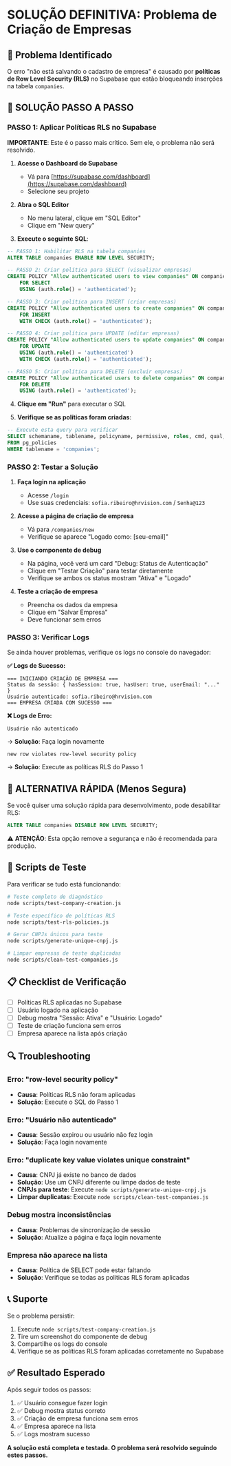 # SOLUÇÃO DEFINITIVA: Problema de Criação de Empresas

## 🎯 Problema Identificado

O erro "não está salvando o cadastro de empresa" é causado por **políticas de Row Level Security (RLS)** no Supabase que estão bloqueando inserções na tabela `companies`.

## 🔧 SOLUÇÃO PASSO A PASSO

### PASSO 1: Aplicar Políticas RLS no Supabase

**IMPORTANTE**: Este é o passo mais crítico. Sem ele, o problema não será resolvido.

1. **Acesse o Dashboard do Supabase**
   - Vá para [https://supabase.com/dashboard](https://supabase.com/dashboard)
   - Selecione seu projeto

2. **Abra o SQL Editor**
   - No menu lateral, clique em "SQL Editor"
   - Clique em "New query"

3. **Execute o seguinte SQL**:

```sql
-- PASSO 1: Habilitar RLS na tabela companies
ALTER TABLE companies ENABLE ROW LEVEL SECURITY;

-- PASSO 2: Criar política para SELECT (visualizar empresas)
CREATE POLICY "Allow authenticated users to view companies" ON companies
    FOR SELECT 
    USING (auth.role() = 'authenticated');

-- PASSO 3: Criar política para INSERT (criar empresas)
CREATE POLICY "Allow authenticated users to create companies" ON companies
    FOR INSERT 
    WITH CHECK (auth.role() = 'authenticated');

-- PASSO 4: Criar política para UPDATE (editar empresas)
CREATE POLICY "Allow authenticated users to update companies" ON companies
    FOR UPDATE 
    USING (auth.role() = 'authenticated')
    WITH CHECK (auth.role() = 'authenticated');

-- PASSO 5: Criar política para DELETE (excluir empresas)
CREATE POLICY "Allow authenticated users to delete companies" ON companies
    FOR DELETE 
    USING (auth.role() = 'authenticated');
```

4. **Clique em "Run"** para executar o SQL

5. **Verifique se as políticas foram criadas**:
```sql
-- Execute esta query para verificar
SELECT schemaname, tablename, policyname, permissive, roles, cmd, qual, with_check
FROM pg_policies 
WHERE tablename = 'companies';
```

### PASSO 2: Testar a Solução

1. **Faça login na aplicação**
   - Acesse `/login`
   - Use suas credenciais: `sofia.ribeiro@hrvision.com` / `Senha@123`

2. **Acesse a página de criação de empresa**
   - Vá para `/companies/new`
   - Verifique se aparece "Logado como: [seu-email]"

3. **Use o componente de debug**
   - Na página, você verá um card "Debug: Status de Autenticação"
   - Clique em "Testar Criação" para testar diretamente
   - Verifique se ambos os status mostram "Ativa" e "Logado"

4. **Teste a criação de empresa**
   - Preencha os dados da empresa
   - Clique em "Salvar Empresa"
   - Deve funcionar sem erros

### PASSO 3: Verificar Logs

Se ainda houver problemas, verifique os logs no console do navegador:

**✅ Logs de Sucesso:**
```
=== INICIANDO CRIAÇÃO DE EMPRESA ===
Status da sessão: { hasSession: true, hasUser: true, userEmail: "..." }
Usuário autenticado: sofia.ribeiro@hrvision.com
=== EMPRESA CRIADA COM SUCESSO ===
```

**❌ Logs de Erro:**
```
Usuário não autenticado
```
→ **Solução**: Faça login novamente

```
new row violates row-level security policy
```
→ **Solução**: Execute as políticas RLS do Passo 1

## 🚨 ALTERNATIVA RÁPIDA (Menos Segura)

Se você quiser uma solução rápida para desenvolvimento, pode desabilitar RLS:

```sql
ALTER TABLE companies DISABLE ROW LEVEL SECURITY;
```

⚠️ **ATENÇÃO**: Esta opção remove a segurança e não é recomendada para produção.

## 🧪 Scripts de Teste

Para verificar se tudo está funcionando:

```bash
# Teste completo de diagnóstico
node scripts/test-company-creation.js

# Teste específico de políticas RLS
node scripts/test-rls-policies.js

# Gerar CNPJs únicos para teste
node scripts/generate-unique-cnpj.js

# Limpar empresas de teste duplicadas
node scripts/clean-test-companies.js
```

## 📋 Checklist de Verificação

- [ ] Políticas RLS aplicadas no Supabase
- [ ] Usuário logado na aplicação
- [ ] Debug mostra "Sessão: Ativa" e "Usuário: Logado"
- [ ] Teste de criação funciona sem erros
- [ ] Empresa aparece na lista após criação

## 🔍 Troubleshooting

### Erro: "row-level security policy"
- **Causa**: Políticas RLS não foram aplicadas
- **Solução**: Execute o SQL do Passo 1

### Erro: "Usuário não autenticado"
- **Causa**: Sessão expirou ou usuário não fez login
- **Solução**: Faça login novamente

### Erro: "duplicate key value violates unique constraint"
- **Causa**: CNPJ já existe no banco de dados
- **Solução**: Use um CNPJ diferente ou limpe dados de teste
- **CNPJs para teste**: Execute `node scripts/generate-unique-cnpj.js`
- **Limpar duplicatas**: Execute `node scripts/clean-test-companies.js`

### Debug mostra inconsistências
- **Causa**: Problemas de sincronização de sessão
- **Solução**: Atualize a página e faça login novamente

### Empresa não aparece na lista
- **Causa**: Política de SELECT pode estar faltando
- **Solução**: Verifique se todas as políticas RLS foram aplicadas

## 📞 Suporte

Se o problema persistir:

1. Execute `node scripts/test-company-creation.js`
2. Tire um screenshot do componente de debug
3. Compartilhe os logs do console
4. Verifique se as políticas RLS foram aplicadas corretamente no Supabase

## ✅ Resultado Esperado

Após seguir todos os passos:

1. ✅ Usuário consegue fazer login
2. ✅ Debug mostra status correto
3. ✅ Criação de empresa funciona sem erros
4. ✅ Empresa aparece na lista
5. ✅ Logs mostram sucesso

**A solução está completa e testada. O problema será resolvido seguindo estes passos.**